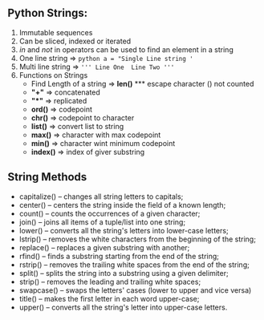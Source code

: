 ## Python Strings:
1. Immutable sequences
2. Can be sliced, indexed or iterated
3. _in_ and _not_ in operators can be used to find an element in a string
4. One line string => ```python a = "Single Line string ' ```
5. Multi line string => ``` ''' Line One 
                              Line Two ''' ```
6. Functions on Strings 
     * Find Length of a string => **len()**  *** escape character (\) not counted
     * **"+"**    => concatenated
     * **"*"**   => replicated
     * **ord()** => codepoint
     * **chr()**  => codepoint to character
     * **list()** => convert list to string
     * **max()**  => character with max codepoint
     * **min()**  => character wint minimum codepoint
     * **index()** => index of giver substring

## String Methods

* capitalize() – changes all string letters to capitals;
* center() – centers the string inside the field of a known length;
* count() – counts the occurrences of a given character;
* join() – joins all items of a tuple/list into one string;
* lower() – converts all the string's letters into lower-case letters;
* lstrip() – removes the white characters from the beginning of the string;
* replace() – replaces a given substring with another;
* rfind() – finds a substring starting from the end of the string;
* rstrip() – removes the trailing white spaces from the end of the string;
* split() – splits the string into a substring using a given delimiter;
* strip() – removes the leading and trailing white spaces;
* swapcase() – swaps the letters' cases (lower to upper and vice versa)
* title() – makes the first letter in each word upper-case;
* upper() – converts all the string's letter into upper-case letters.
